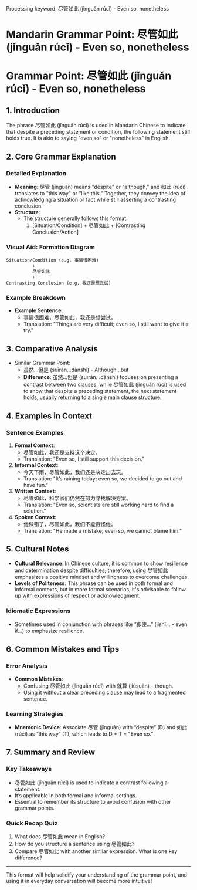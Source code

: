 Processing keyword: 尽管如此 (jǐnguǎn rúcǐ) - Even so, nonetheless
# Mandarin Grammar Point: 尽管如此 (jǐnguǎn rúcǐ) - Even so, nonetheless
# Grammar Point: 尽管如此 (jǐnguǎn rúcǐ) - Even so, nonetheless
## 1. Introduction
The phrase 尽管如此 (jǐnguǎn rúcǐ) is used in Mandarin Chinese to indicate that despite a preceding statement or condition, the following statement still holds true. It is akin to saying "even so" or "nonetheless" in English.
## 2. Core Grammar Explanation
### Detailed Explanation
- **Meaning**: 尽管 (jǐnguǎn) means "despite" or "although," and 如此 (rúcǐ) translates to "this way" or "like this." Together, they convey the idea of acknowledging a situation or fact while still asserting a contrasting conclusion.
- **Structure**: 
  - The structure generally follows this format:
    1. [Situation/Condition] + 尽管如此 + [Contrasting Conclusion/Action]
  
### Visual Aid: Formation Diagram
```
Situation/Condition (e.g. 事情很困难) 
          ↓
          尽管如此
          ↓
Contrasting Conclusion (e.g. 我还是想尝试)
```
### Example Breakdown
- **Example Sentence**: 
  - 事情很困难，尽管如此，我还是想尝试。
  - Translation: "Things are very difficult; even so, I still want to give it a try."
## 3. Comparative Analysis
- Similar Grammar Point: 
  - 虽然...但是 (suīrán...dànshì) - Although...but
  - **Difference**: 虽然...但是 (suīrán...dànshì) focuses on presenting a contrast between two clauses, while 尽管如此 (jǐnguǎn rúcǐ) is used to show that despite a preceding statement, the next statement holds, usually returning to a single main clause structure.
## 4. Examples in Context
### Sentence Examples
1. **Formal Context**: 
   - 尽管如此，我还是支持这个决定。
   - Translation: "Even so, I still support this decision."
2. **Informal Context**: 
   - 今天下雨，尽管如此，我们还是决定出去玩。
   - Translation: "It’s raining today; even so, we decided to go out and have fun."
3. **Written Context**: 
   - 尽管如此，科学家们仍然在努力寻找解决方案。
   - Translation: "Even so, scientists are still working hard to find a solution."
4. **Spoken Context**: 
   - 他做错了，尽管如此，我们不能责怪他。
   - Translation: "He made a mistake; even so, we cannot blame him."
## 5. Cultural Notes
- **Cultural Relevance**: In Chinese culture, it is common to show resilience and determination despite difficulties; therefore, using 尽管如此 emphasizes a positive mindset and willingness to overcome challenges.
- **Levels of Politeness**: This phrase can be used in both formal and informal contexts, but in more formal scenarios, it's advisable to follow up with expressions of respect or acknowledgment.
### Idiomatic Expressions
- Sometimes used in conjunction with phrases like “即使...” (jíshǐ... - even if...) to emphasize resilience.
## 6. Common Mistakes and Tips
### Error Analysis
- **Common Mistakes**:
  - Confusing 尽管如此 (jǐnguǎn rúcǐ) with 就算 (jiùsuàn) - though. 
  - Using it without a clear preceding clause may lead to a fragmented sentence.
### Learning Strategies
- **Mnemonic Device**: Associate 尽管 (jǐnguǎn) with “despite” (D) and 如此 (rúcǐ) as “this way” (T), which leads to D + T = "Even so."
## 7. Summary and Review
### Key Takeaways
- 尽管如此 (jǐnguǎn rúcǐ) is used to indicate a contrast following a statement.
- It’s applicable in both formal and informal settings.
- Essential to remember its structure to avoid confusion with other grammar points.
### Quick Recap Quiz
1. What does 尽管如此 mean in English?
2. How do you structure a sentence using 尽管如此?
3. Compare 尽管如此 with another similar expression. What is one key difference? 
--- 
This format will help solidify your understanding of the grammar point, and using it in everyday conversation will become more intuitive!
